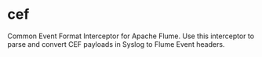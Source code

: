 # cef
Common Event Format Interceptor for Apache Flume. Use this interceptor to parse and convert CEF payloads in Syslog to Flume Event headers.

